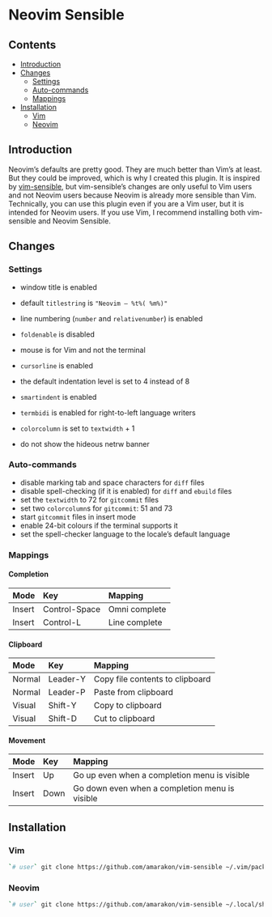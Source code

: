Neovim Sensible
================

## Contents

-   <a href="#introduction" id="toc-introduction">Introduction</a>
-   <a href="#changes" id="toc-changes">Changes</a>
    -   <a href="#settings" id="toc-settings">Settings</a>
    -   <a href="#auto-commands" id="toc-auto-commands">Auto-commands</a>
    -   <a href="#mappings" id="toc-mappings">Mappings</a>
-   <a href="#installation" id="toc-installation">Installation</a>
    -   <a href="#vim" id="toc-vim">Vim</a>
    -   <a href="#neovim" id="toc-neovim">Neovim</a>

## Introduction

Neovim’s defaults are pretty good. They are much better than Vim’s at
least. But they could be improved, which is why I created this plugin.
It is inspired by [vim-sensible](https://github.com/tpope/vim-sensible),
but vim-sensible’s changes are only useful to Vim users and not Neovim
users because Neovim is already more sensible than Vim. Technically, you
can use this plugin even if you are a Vim user, but it is intended for
Neovim users. If you use Vim, I recommend installing both vim-sensible
and Neovim Sensible.

## Changes

### Settings

-   window title is enabled

-   default `titlestring` is `"Neovim – %t%( %m%)"`

-   line numbering (`number` and `relativenumber`) is enabled

-   `foldenable` is disabled

-   mouse is for Vim and not the terminal

-   `cursorline` is enabled

-   the default indentation level is set to 4 instead of 8

-   `smartindent` is enabled

-   `termbidi` is enabled for right-to-left language writers

-   `colorcolumn` is set to `textwidth` + 1

-   do not show the hideous netrw banner

### Auto-commands

-   disable marking tab and space characters for `diff` files
-   disable spell-checking (if it is enabled) for `diff` and `ebuild`
    files
-   set the `textwidth` to 72 for `gitcommit` files
-   set two `colorcolumn`s for `gitcommit`: 51 and 73
-   start `gitcommit` files in insert mode
-   enable 24-bit colours if the terminal supports it
-   set the spell-checker language to the locale’s default language

### Mappings

#### Completion

| Mode   | Key           | Mapping       |
|:-------|:--------------|:--------------|
| Insert | Control-Space | Omni complete |
| Insert | Control-L     | Line complete |

#### Clipboard

| Mode   | Key      | Mapping                         |
|:-------|:---------|:--------------------------------|
| Normal | Leader-Y | Copy file contents to clipboard |
| Normal | Leader-P | Paste from clipboard            |
| Visual | Shift-Y  | Copy to clipboard               |
| Visual | Shift-D  | Cut to clipboard                |

#### Movement

| Mode   | Key  | Mapping                                        |
|:-------|:-----|:-----------------------------------------------|
| Insert | Up   | Go up even when a completion menu is visible   |
| Insert | Down | Go down even when a completion menu is visible |

## Installation

### Vim

``` sh
`# user` git clone https://github.com/amarakon/vim-sensible ~/.vim/pack/vendor/start/vim-sensible
```

### Neovim

``` sh
`# user` git clone https://github.com/amarakon/vim-sensible ~/.local/share/nvim/site/pack/default/start/vim-sensible
```
